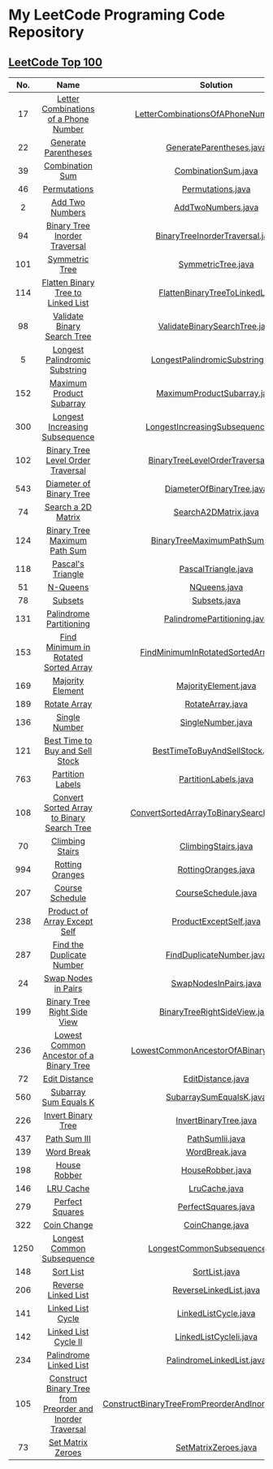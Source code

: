 # My LeetCode Programing Code Repository

## [LeetCode Top 100](https://leetcode.com/studyplan/top-100-liked/)

| No.  |                                                                               Name                                                                                |                                                        Solution                                                        |
|:----:|:-----------------------------------------------------------------------------------------------------------------------------------------------------------------:|:----------------------------------------------------------------------------------------------------------------------:|
|  17  |                     [Letter Combinations of a Phone Number](https://leetcode.com/problems/letter-combinations-of-a-phone-number/description/)                     |                   [LetterCombinationsOfAPhoneNumber.java](src/LetterCombinationsOfAPhoneNumber.java)                   |
|  22  |                                      [Generate Parentheses](https://leetcode.com/problems/generate-parentheses/description)                                       |                                [GenerateParentheses.java](src/GenerateParentheses.java)                                |
|  39  |                                           [Combination Sum](https://leetcode.com/problems/combination-sum/description)                                            |                                     [CombinationSum.java](src/CombinationSum.java)                                     |
|  46  |                                              [Permutations](https://leetcode.com/problems/permutations/description/)                                              |                                       [Permutations.java](src/Permutations.java)                                       |
|  2   |                                           [Add Two Numbers](https://leetcode.com/problems/add-two-numbers/description/)                                           |                                      [AddTwoNumbers.java](src/AddTwoNumbers.java)                                      |
|  94  |                             [Binary Tree Inorder Traversal](https://leetcode.com/problems/binary-tree-inorder-traversal/description/)                             |                         [BinaryTreeInorderTraversal.java](src/BinaryTreeInorderTraversal.java)                         |
| 101  |                                                  [Symmetric Tree](https://leetcode.com/problems/symmetric-tree/)                                                  |                                      [SymmetricTree.java](src/SymmetricTree.java)                                      |
| 114  |                        [Flatten Binary Tree to Linked List](https://leetcode.com/problems/flatten-binary-tree-to-linked-list/description/)                        |                        [FlattenBinaryTreeToLinkedList](src/FlattenBinaryTreeToLinkedList.java)                         |
|  98  |                               [Validate Binary Search Tree](https://leetcode.com/problems/validate-binary-search-tree/description/)                               |                           [ValidateBinarySearchTree.java](src/ValidateBinarySearchTree.java)                           |
|  5   |                            [Longest Palindromic Substring ](https://leetcode.com/problems/longest-palindromic-substring/description/)                             |                        [LongestPalindromicSubstring.java](src/LongestPalindromicSubstring.java)                        |
| 152  |                                 [Maximum Product Subarray ](https://leetcode.com/problems/maximum-product-subarray/description/)                                  |                             [MaximumProductSubarray.java](src/MaximumProductSubarray.java)                             |
| 300  |                            [Longest Increasing Subsequence](https://leetcode.com/problems/longest-increasing-subsequence/description)                             |                       [LongestIncreasingSubsequence.java](src/LongestIncreasingSubsequence.java)                       |
| 102  |                               [Binary Tree Level Order Traversal](https://leetcode.com/problems/binary-tree-level-order-traversal/)                               |                      [BinaryTreeLevelOrderTraversal.java](src/BinaryTreeLevelOrderTraversal.java)                      |
| 543  |                                         [Diameter of Binary Tree](https://leetcode.com/problems/diameter-of-binary-tree/)                                         |                               [DiameterOfBinaryTree.java](src/DiameterOfBinaryTree.java)                               |
|  74  |                                              [Search a 2D Matrix](https://leetcode.com/problems/search-a-2d-matrix/)                                              |                                    [SearchA2DMatrix.java](src/SearchA2DMatrix.java)                                    |
| 124  |                              [Binary Tree Maximum Path Sum](https://leetcode.com/problems/binary-tree-maximum-path-sum/description)                               |                           [BinaryTreeMaximumPathSum.java](src/BinaryTreeMaximumPathSum.java)                           |
| 118  |                                               [Pascal's Triangle](https://leetcode.com/problems/pascals-triangle/)                                                |                                     [PascalTriangle.java](src/PascalTriangle.java)                                     |
|  51  |                                                  [N-Queens](https://leetcode.com/problems/n-queens/description/)                                                  |                                            [NQueens.java](src/NQueens.java)                                            |
|  78  |                                                   [Subsets](https://leetcode.com/problems/subsets/description/)                                                   |                                            [Subsets.java](src/Subsets.java)                                            |
| 131  |                                   [Palindrome Partitioning](https://leetcode.com/problems/palindrome-partitioning/description/)                                   |                             [PalindromePartitioning.java](src/PalindromePartitioning.java)                             |
| 153  |                      [Find Minimum in Rotated Sorted Array](https://leetcode.com/problems/find-minimum-in-rotated-sorted-array/description/)                      |                    [FindMinimumInRotatedSortedArray.java](src/FindMinimumInRotatedSortedArray.java)                    |
| 169  |                                          [Majority Element](https://leetcode.com/problems/majority-element/description)                                           |                                    [MajorityElement.java](src/MajorityElement.java)                                    |
| 189  |                                              [Rotate Array](https://leetcode.com/problems/rotate-array/description/)                                              |                                        [RotateArray.java](src/RotateArray.java)                                        |
| 136  |                                                   [Single Number](https://leetcode.com/problems/single-number/)                                                   |                                       [SingleNumber.java](src/SingleNumber.java)                                       |
| 121  |                           [Best Time to Buy and Sell Stock](https://leetcode.com/problems/best-time-to-buy-and-sell-stock/description/)                           |                          [BestTimeToBuyAndSellStock.java](src/BestTimeToBuyAndSellStock.java)                          |
| 763  |                                          [Partition Labels](https://leetcode.com/problems/partition-labels/description)                                           |                                    [PartitionLabels.java](src/PartitionLabels.java)                                    |
| 108  |                [Convert Sorted Array to Binary Search Tree](https://leetcode.com/problems/convert-sorted-array-to-binary-search-tree/description/)                |               [ConvertSortedArrayToBinarySearchTree.java](src/ConvertSortedArrayToBinarySearchTree.java)               |
|  70  |                                           [Climbing Stairs](https://leetcode.com/problems/climbing-stairs/description/)                                           |                                     [ClimbingStairs.java](src/ClimbingStairs.java)                                     |
| 994  |                                                 [Rotting Oranges](https://leetcode.com/problems/rotting-oranges/)                                                 |                                     [RottingOranges.java](src/RottingOranges.java)                                     |
| 207  |                                           [Course Schedule](https://leetcode.com/problems/course-schedule/description/)                                           |                                     [CourseSchedule.java](src/CourseSchedule.java)                                     |
| 238  |                                    [Product of Array Except Self](https://leetcode.com/problems/product-of-array-except-self/)                                    |                                  [ProductExceptSelf.java](src/ProductExceptSelf.java)                                  |
| 287  |                                 [Find the Duplicate Number](https://leetcode.com/problems/find-the-duplicate-number/description)                                  |                                [FindDuplicateNumber.java](src/FindDuplicateNumber.java)                                |
|  24  |                                       [Swap Nodes in Pairs](https://leetcode.com/problems/swap-nodes-in-pairs/description/)                                       |                                   [SwapNodesInPairs.java](src/SwapNodesInPairs.java)                                   |
| 199  |                               [Binary Tree Right Side View](https://leetcode.com/problems/binary-tree-right-side-view/description/)                               |                            [BinaryTreeRightSideView.java](src/BinaryTreeRightSideView.java)                            |
| 236  |                        [Lowest Common Ancestor of a Binary Tree  ](https://leetcode.com/problems/lowest-common-ancestor-of-a-binary-tree/)                        |                  [LowestCommonAncestorOfABinaryTree.java](src/LowestCommonAncestorOfABinaryTree.java)                  | 
|  72  |                        [Edit Distance](https://leetcode.com/problems/edit-distance/description/?envType=study-plan-v2&envId=top-100-liked)                        |                                       [EditDistance.java](src/EditDistance.java)                                       |
| 560  |                      [Subarray Sum Equals K](https://leetcode.com/problems/subarray-sum-equals-k/?envType=study-plan-v2&envId=top-100-liked)                      |                                 [SubarraySumEqualsK.java](src/SubarraySumEqualsK.java)                                 |
| 226  |                   [Invert Binary Tree](https://leetcode.com/problems/invert-binary-tree/description/?envType=study-plan-v2&envId=top-100-liked)                   |                                   [InvertBinaryTree.java](src/InvertBinaryTree.java)                                   |
| 437  |                         [Path Sum III](https://leetcode.com/problems/path-sum-iii/description/?envType=study-plan-v2&envId=top-100-liked)                         |                                         [PathSumIii.java](src/PathSumIii.java)                                         |
| 139  |                                 [Word Break](https://leetcode.com/problems/word-break/?envType=study-plan-v2&envId=top-100-liked)                                 |                                          [WordBreak.java](src/WordBreak.java)                                          |
| 198  |                         [House Robber](https://leetcode.com/problems/house-robber/description/?envType=study-plan-v2&envId=top-100-liked)                         |                                        [HouseRobber.java](src/HouseRobber.java)                                        |
| 146  |                                                 [LRU Cache](https://leetcode.com/problems/lru-cache/description/)                                                 |                                           [LruCache.java](src/LruCache.java)                                           |
| 279  |                            [Perfect Squares](https://leetcode.com/problems/perfect-squares/?envType=study-plan-v2&envId=top-100-liked)                            |                                     [PerfectSquares.java](src/PerfectSquares.java)                                     |
| 322  |                                [Coin Change](https://leetcode.com/problems/coin-change/?envType=study-plan-v2&envId=top-100-liked)                                |                                         [CoinChange.java](src/CoinChange.java)                                         |
| 1250 |                 [Longest Common Subsequence](https://leetcode.com/problems/longest-common-subsequence/?envType=study-plan-v2&envId=top-100-liked)                 |                           [LongestCommonSubsequence.java](src/LongestCommonSubsequence.java)                           |
| 148  |                            [Sort List](https://leetcode.com/problems/sort-list/description/?envType=study-plan-v2&envId=top-100-liked)                            |                                           [SortList.java](src/SortList.java)                                           |
| 206  |                  [Reverse Linked List](https://leetcode.com/problems/reverse-linked-list/description/?envType=study-plan-v2&envId=top-100-liked)                  |                                  [ReverseLinkedList.java](src/ReverseLinkedList.java)                                  |
| 141  |                          [Linked List Cycle](https://leetcode.com/problems/linked-list-cycle/?envType=study-plan-v2&envId=top-100-liked)                          |                                    [LinkedListCycle.java](src/LinkedListCycle.java)                                    |
| 142  |                 [Linked List Cycle II](https://leetcode.com/problems/linked-list-cycle-ii/description/?envType=study-plan-v2&envId=top-100-liked)                 |                                  [LinkedListCycleIi.java](src/LinkedListCycleIi.java)                                  |
| 234  |               [Palindrome Linked List](https://leetcode.com/problems/palindrome-linked-list/description/?envType=study-plan-v2&envId=top-100-liked)               |                               [PalindromeLinkedList.java](src/PalindromeLinkedList.java)                               |
| 105  | [Construct Binary Tree from Preorder and Inorder Traversal](https://leetcode.com/problems/construct-binary-tree-from-preorder-and-inorder-traversal/description/) | [ConstructBinaryTreeFromPreorderAndInorderTraversal.java](src/ConstructBinaryTreeFromPreorderAndInorderTraversal.java) |
|  73  |                    [Set Matrix Zeroes](https://leetcode.com/problems/set-matrix-zeroes/description/?envType=study-plan-v2&envId=top-100-liked)                    |                                    [SetMatrixZeroes.java](src/SetMatrixZeroes.java)                                    |